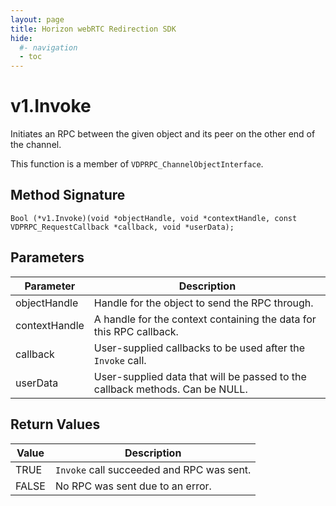 ```yaml
---
layout: page
title: Horizon webRTC Redirection SDK
hide:
  #- navigation
  - toc
---
```

# v1.Invoke

Initiates an RPC between the given object and its peer on the other end of the channel.

This function is a member of `VDPRPC_ChannelObjectInterface`.


## Method Signature
```
Bool (*v1.Invoke)(void *objectHandle, void *contextHandle, const VDPRPC_RequestCallback *callback, void *userData);
```

## Parameters

| Parameter | Description |
| --------- | ----------- |
| objectHandle | Handle for the object to send the RPC through. |
| contextHandle | A handle for the context containing the data for this RPC callback. |
| callback | User-supplied callbacks to be used after the `Invoke` call. |
| userData | User-supplied data that will be passed to the callback methods. Can be NULL. |

## Return Values

| Value | Description |
| ----- | ----------- |
| TRUE | `Invoke` call succeeded and RPC was sent. |
| FALSE | No RPC was sent due to an error. |

